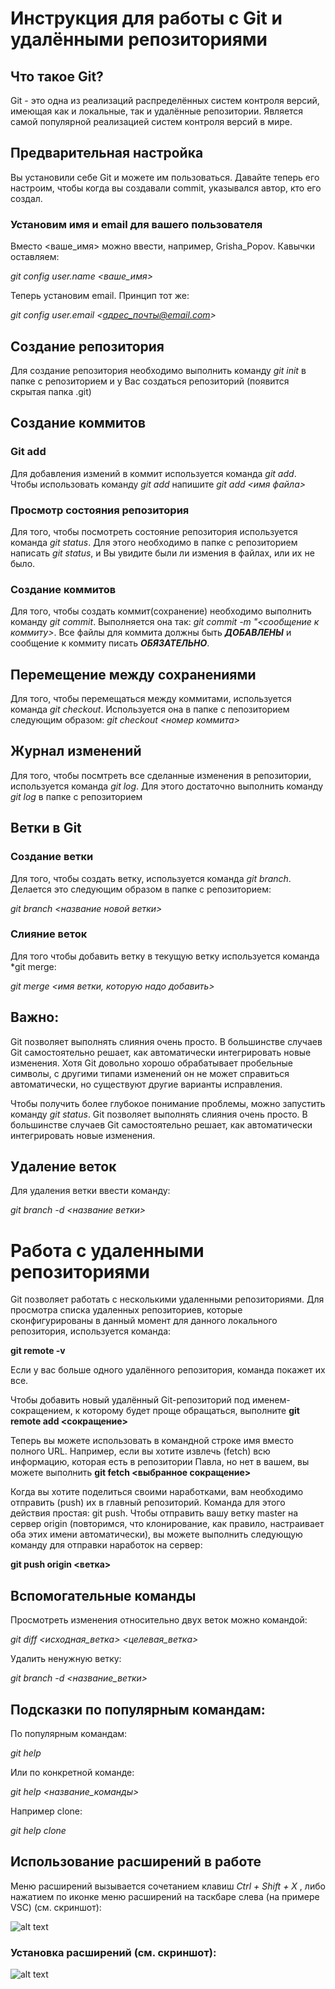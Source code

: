 # Инструкция для работы с Git и удалёнными репозиториями

## Что такое Git?
Git - это одна из реализаций распределённых систем контроля версий, имеющая как и локальные, так и удалённые репозитории. Является самой популярной реализацией систем контроля версий в мире.

## Предварительная настройка

Вы установили себе Git и можете им пользоваться. Давайте теперь его настроим, чтобы когда вы создавали commit, указывался автор, кто его создал.

### Установим имя и email для вашего пользователя ###

Вместо <ваше_имя> можно ввести, например, Grisha_Popov. Кавычки оставляем:

*git config user.name <ваше_имя>* 

Теперь установим email. Принцип тот же:

*git config user.email <адрес_почты@email.com>*

## Создание репозитория
Для создание репозитория необходимо выполнить команду *git init*  в папке с репозиторием и у Вас создаться репозиторий (появится скрытая папка .git)

## Создание коммитов

### Git add
Для добавления измений в коммит используется команда *git add*. Чтобы использовать команду *git add* напишите *git add <имя файла>*

### Просмотр состояния репозитория
Для того, чтобы посмотреть состояние репозитория используется команда *git status*. Для этого необходимо в папке с репозиторием написать *git status*, и Вы увидите были ли измения в файлах, или их не было.

### Создание коммитов
Для того, чтобы создать коммит(сохранение) необходимо выполнить команду *git commit*. Выполняется она так: *git commit -m "<сообщение к коммиту>*. Все файлы для коммита должны быть ***ДОБАВЛЕНЫ*** и сообщение к коммиту писать ***ОБЯЗАТЕЛЬНО***.

## Перемещение между сохранениями
Для того, чтобы перемещаться между коммитами, используется команда *git checkout*. Используется она в папке с пепозиторием следующим образом: *git checkout <номер коммита>*

## Журнал изменений
Для того, чтобы посмтреть все сделанные изменения в репозитории, используется команда *git log*. Для этого достаточно выполнить команду *git log* в папке с репозиторием

## Ветки в Git

### Создание ветки

Для того, чтобы создать ветку, используется команда *git branch*. Делается это следующим образом в папке с репозиторием: 

*git branch <названиe новой ветки>*

### Слияние веток

Для того чтобы добавить ветку в текущую ветку используется команда *git merge:

*git merge <имя ветки, которую надо добавить>*

## **Важно:**

Git позволяет выполнять слияния очень просто. В большинстве случаев Git самостоятельно решает, как автоматически интегрировать новые изменения.
Хотя Git довольно хорошо обрабатывает пробельные символы, с другими типами изменений он не может справиться автоматически, но существуют другие варианты исправления. 

Чтобы получить более глубокое понимание проблемы, можно запустить команду *git status*.
Git позволяет выполнять слияния очень просто. В большинстве случаев Git самостоятельно решает, как автоматически интегрировать новые изменения.
## Удаление веток
Для удаления ветки ввести команду:

*git branch -d <названиe ветки>*

# Работа с удаленными репозиториями

Git позволяет работать с несколькими удаленными репозиториями. Для просмотра списка удаленных репозиториев, которые сконфигурированы в данный момент для данного локального репозитория, используется команда:

**git remote -v**

Если у вас больше одного удалённого репозитория, команда покажет их все. 

Чтобы добавить новый удалённый Git-репозиторий под именем-сокращением, к которому будет проще обращаться, выполните  **git remote add <сокращение> <url>** 

Теперь вы можете использовать в командной строке имя вместо полного URL. Например, если вы хотите извлечь (fetch) всю информацию, которая есть в репозитории Павла, но нет в вашем, вы можете выполнить **git fetch <выбранное сокращение>**

Когда вы хотите поделиться своими наработками, вам необходимо отправить (push) их в главный репозиторий. Команда для этого действия простая: git push. Чтобы отправить вашу ветку master на сервер origin (повторимся, что клонирование, как правило, настраивает оба этих имени автоматически), вы можете выполнить следующую команду для отправки наработок на сервер:

**git push origin <ветка>**

## Вспомогательные команды ##
Просмотреть изменения относительно двух веток можно командой:

*git diff <исходная_ветка> <целевая_ветка>*

Удалить ненужную ветку:

*git branch -d <название_ветки>*

## Подсказки по популярным командам:

По популярным командам:

*git help*

Или по конкретной команде:

*git help <название_команды>*

Например clone:

*git help clone*

## Использование расширений в работе 

Меню расширений вызывается сочетанием клавиш *Ctrl + Shift + X* , либо нажатием по иконке меню расширений на таскбаре слева (на примере VSC) (см. скриншот):

![alt text](https://i.imgur.com/tFLkpzy.png)


### Установка расширений (см. скриншот):


![alt text](https://i.imgur.com/KdEiHLe.png)

